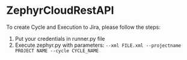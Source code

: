 # ZephyrCloudRestAPI

To create Cycle and Execution to Jira, please follow the steps:

1. Put your credentials in runner.py file
1. Execute zephyr.py with parameters: `--xml FILE.xml --projectname PROJECT NAME --cycle CYCLE_NAME`
